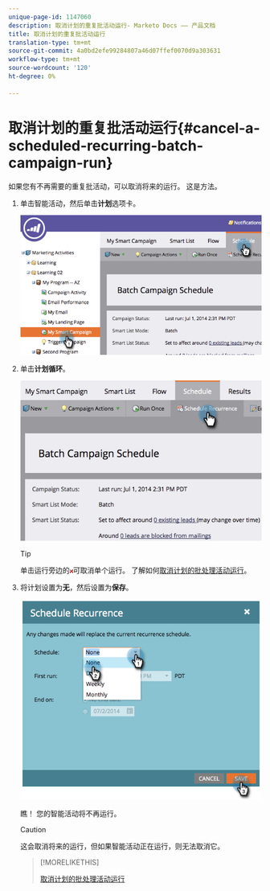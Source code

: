 ```yaml
---
unique-page-id: 1147060
description: 取消计划的重复批活动运行- Marketo Docs —— 产品文档
title: 取消计划的重复批活动运行
translation-type: tm+mt
source-git-commit: 4a0bd2efe99284807a46d07ffef0070d9a303631
workflow-type: tm+mt
source-wordcount: '120'
ht-degree: 0%

---
```



# 取消计划的重复批活动运行{#cancel-a-scheduled-recurring-batch-campaign-run}

如果您有不再需要的重复批活动，可以取消将来的运行。 这是方法。

1. 单击智能活动，然后单击&#x200B;**计划**&#x200B;选项卡。

   ![](assets/image2014-9-22-16-3a44-3a51.png)

1. 单击&#x200B;**计划循环**。

   ![](assets/image2014-9-22-16-3a44-3a55.png)

   >[!TIP]
   >
   >单击运行旁边的![红色x](assets/image2014-9-22-16-3a45-3a42.png)可取消单个运行。 了解如何[取消计划的批处理活动运行](/help/marketo/product-docs/core-marketo-concepts/smart-campaigns/using-smart-campaigns/cancel-a-scheduled-batch-campaign-run.md)。

1. 将计划设置为&#x200B;**无**，然后设置为&#x200B;**保存**。

   ![](assets/image2014-9-22-16-3a45-3a56.png)

   瞧！ 您的智能活动将不再运行。

   >[!CAUTION]
   >
   >这会取消将来的运行，但如果智能活动正在运行，则无法取消它。

   >[!MORELIKETHIS]
   >
   >[取消计划的批处理活动运行](/help/marketo/product-docs/core-marketo-concepts/smart-campaigns/using-smart-campaigns/cancel-a-scheduled-batch-campaign-run.md)
